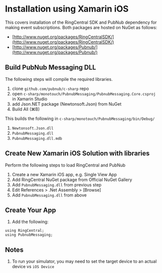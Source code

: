 # Installation using Xamarin iOS

This covers installation of the RingCentral SDK and PubNub dependency for making event subscriptions. Both packages are hosted on NuGet as follows:

* [http://www.nuget.org/packages/RingCentralSDK/](http://www.nuget.org/packages/RingCentralSDK/)
* [http://www.nuget.org/packages/Pubnub/](http://www.nuget.org/packages/Pubnub/)

## Build PubNub Messaging DLL

The following steps will compile the required libraries.

1. clone `github.com/pubnub/c-sharp` repo
1. open `c-sharp/monotouch/PubnubMessaging/PubnubMessaging.Core.csproj` in Xamarin Studio
1. add Json.NET package (Newtonsoft.Json) from NuGet
1. Build All (&#8984;B)

This builds the following in `c-sharp/monotouch/PubnubMessaging/bin/Debug/`

1. `Newtonsoft.Json.dll`
1. `PubnubMessaging.dll`
1. `PubnubMessaging.dll.mdb`

## Create New Xamarin iOS Solution with libraries

Perform the following steps to load RingCentral and PubNub

1. Create a new Xamarin iOS app, e.g. Single View App
1. Add RingCentral NuGet package from Official NuGet Gallery
1. Add `PubnubMessaging.dll` from previous step
  1. Edit References &gt; .Net Assembly &gt; [Browse]
  1. Add `PubnubMessaging.dll` from above

## Create Your App

1. Add the following:

```
using RingCentral;
using PubnubMessaging;
```

## Notes

1. To run your simulator, you may need to set the target device to an actual device vs `iOS Device`